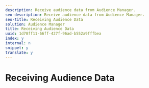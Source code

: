 ```yaml
---
description: Receive audience data from Audience Manager.
seo-description: Receive audience data from Audience Manager.
seo-title: Receiving Audience Data
solution: Audience Manager
title: Receiving Audience Data
uuid: 1d78ff11-66ff-427f-96ad-b552a9fffbea
index: y
internal: n
snippet: y
translate: y
---
```


# Receiving Audience Data


